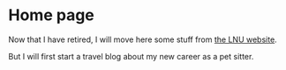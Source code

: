 # Home page
Now that I have retired, I will move here some stuff from [the LNU website](https://homepage.lnu.se//staff/pkumsi/). 

But I will first start a travel blog about my new career as a pet sitter.
